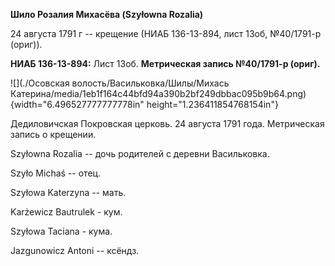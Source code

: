 **Шило Розалия Михасёва (Szyłowna Rozalia)**

24 августа 1791 г -- крещение (НИАБ 136-13-894, лист 13об, №40/1791-р
(ориг)).

**НИАБ 136-13-894:** Лист 13об. **Метрическая запись №40/1791-р
(ориг).**

![](./Осовская волость/Васильковка/Шилы/Михась Катерина/media/1eb1f164c44bfd94a390b2bf249dbbac095b9b64.png){width="6.496527777777778in"
height="1.236411854768154in"}

Дедиловичская Покровская церковь. 24 августа 1791 года. Метрическая
запись о крещении.

Szyłowna Rozalia -- дочь родителей с деревни Васильковка.

Szyło Michaś -- отец.

Szyłowa Katerzyna -- мать.

Karżewicz Bautrulek - кум.

Szyłowa Taciana - кума.

Jazgunowicz Antoni -- ксёндз.
